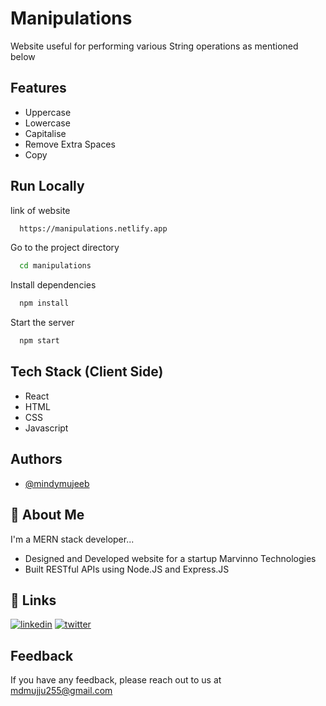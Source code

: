 
# Manipulations

Website useful for performing various String operations as mentioned below

## Features

- Uppercase
- Lowercase
- Capitalise
- Remove Extra Spaces
- Copy

## Run Locally

link of website

```bash
  https://manipulations.netlify.app
```

Go to the project directory

```bash
  cd manipulations
```

Install dependencies

```bash
  npm install
```

Start the server

```bash
  npm start
```

## Tech Stack (Client Side)

- React
- HTML
- CSS
- Javascript


## Authors

- [@mindymujeeb](https://www.github.com/mindymujeeb)


## 🚀 About Me
I'm a MERN stack developer...
- Designed and Developed website for a startup Marvinno Technologies
- Built RESTful APIs using Node.JS and Express.JS

## 🔗 Links
[![linkedin](https://img.shields.io/badge/linkedin-0A66C2?style=for-the-badge&logo=linkedin&logoColor=white)](https://www.linkedin.com/in/mohd-mujeeb-93686522b/)
[![twitter](https://img.shields.io/badge/twitter-1DA1F2?style=for-the-badge&logo=twitter&logoColor=white)](https://twitter.com/mindymujeeb)


## Feedback

If you have any feedback, please reach out to us at mdmujju255@gmail.com

